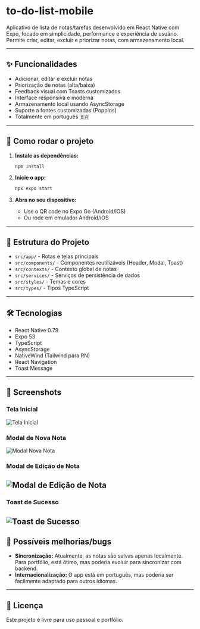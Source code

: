 # to-do-list-mobile

Aplicativo de lista de notas/tarefas desenvolvido em React Native com Expo, focado em simplicidade, performance e experiência de usuário. Permite criar, editar, excluir e priorizar notas, com armazenamento local.

---

## ✨ Funcionalidades

- Adicionar, editar e excluir notas
- Priorização de notas (alta/baixa)
- Feedback visual com Toasts customizados
- Interface responsiva e moderna
- Armazenamento local usando AsyncStorage
- Suporte a fontes customizadas (Poppins)
- Totalmente em português 🇧🇷

---

## 🚀 Como rodar o projeto

1. **Instale as dependências:**

   ```bash
   npm install
   ```

2. **Inicie o app:**

   ```bash
   npx expo start
   ```

3. **Abra no seu dispositivo:**
   - Use o QR code no Expo Go (Android/iOS)
   - Ou rode em emulador Android/iOS

---

## 📁 Estrutura do Projeto

- `src/app/` - Rotas e telas principais
- `src/components/` - Componentes reutilizáveis (Header, Modal, Toast)
- `src/contexts/` - Contexto global de notas
- `src/services/` - Serviços de persistência de dados
- `src/styles/` - Temas e cores
- `src/types/` - Tipos TypeScript

---

## 🛠️ Tecnologias

- React Native 0.79
- Expo 53
- TypeScript
- AsyncStorage
- NativeWind (Tailwind para RN)
- React Navigation
- Toast Message

---

## 📸 Screenshots

### Tela Inicial

![Tela Inicial](./assets/screenshot/screen-home.png)

### Modal de Nova Nota

![Modal Nova Nota](./assets/screenshot/screen-new-note.png)

### Modal de Edição de Nota

## ![Modal de Edição de Nota](./assets/screenshot/screen-edit.png)

### Toast de Sucesso

## ![Toast de Sucesso](./assets/screenshot/toast-scuess.png)

## 🐞 Possíveis melhorias/bugs

- **Sincronização:** Atualmente, as notas são salvas apenas localmente. Para portfólio, está ótimo, mas poderia evoluir para sincronizar com backend.
- **Internacionalização:** O app está em português, mas poderia ser facilmente adaptado para outros idiomas.

---

## 📄 Licença

Este projeto é livre para uso pessoal e portfólio.
